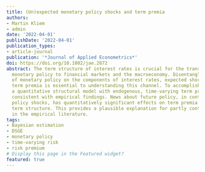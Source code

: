 ```yaml
---
title: (Un)expected monetary policy shocks and term premia
authors:
- Martin Kliem
- admin
date: '2022-04-01'
publishDate: '2022-04-01'
publication_types:
- article-journal
publication: '*Journal of Applied Econometrics*'
doi: https://doi.org/10.1002/jae.2872
abstract: The term structure of interest rates is crucial for the transmission of
  monetary policy to financial markets and the macroeconomy. Disentangling the impact
  of monetary policy on the components of interest rates, expected short rates, and
  term premia is essential to understanding this channel. To accomplish this, we provide
  a quantitative structural model with endogenous, time‐varying term premia that are
  consistent with empirical findings. News about future policy, in contrast to unexpected
  policy shocks, has quantitatively significant effects on term premia along the entire
  term structure. This provides a plausible explanation for partly contradictory estimates
  in the empirical literature.
tags:
- Bayesian estimation
- DSGE
- monetary policy
- time-varying risk
- risk premium
# Display this page in the Featured widget?
featured: true
---
```

